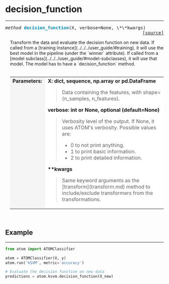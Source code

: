 # decision_function
-------------------

<a name="atom"></a>
<pre><em>method</em> <strong style="color:#008AB8">decision_function</strong>(X, verbose=None, \*\*kwargs) 
<div align="right"><a href="https://github.com/tvdboom/ATOM/blob/master/atom/basepredictor.py#L125">[source]</a></div></pre>
<div style="padding-left:3%">
Transform the data and evaluate the decision function on new data. If called from a
 [training instance](../../../user_guide/#training), it will use the best
 model in the pipeline (under the `winner` attribute). If called from a
 [model subclass](../../../user_guide/#model-subclasses), it will use that model.
 The model has to have a `decision_function` method.
<br /><br />
<table>
<tr>
<td width="15%" style="vertical-align:top; background:#F5F5F5;"><strong>Parameters:</strong></td>
<td width="75%" style="background:white;">
<strong>X: dict, sequence, np.array or pd.DataFrame</strong>
<blockquote>
Data containing the features, with shape=(n_samples, n_features).
</blockquote>
<strong>verbose: int or None, optional (default=None)</strong>
<blockquote>
Verbosity level of the output. If None, it uses ATOM's verbosity. Possible values are:
<ul>
<li>0 to not print anything.</li>
<li>1 to print basic information.</li>
<li>2 to print detailed information.</li>
</ul>
</blockquote>
<strong>**kwargs</strong>
<blockquote>
Same keyword arguments as the [transform](transform.md) method to
 include/exclude transformers from the transformations.
</blockquote>
</tr>
</table>
</div>
<br />


## Example
----------
```python
from atom import ATOMClassifier

atom = ATOMClassifier(X, y)
atom.run('kSVM', metric='accuracy')

# Evaluate the decision function on new data
predictions = atom.ksvm.decision_function(X_new)
```